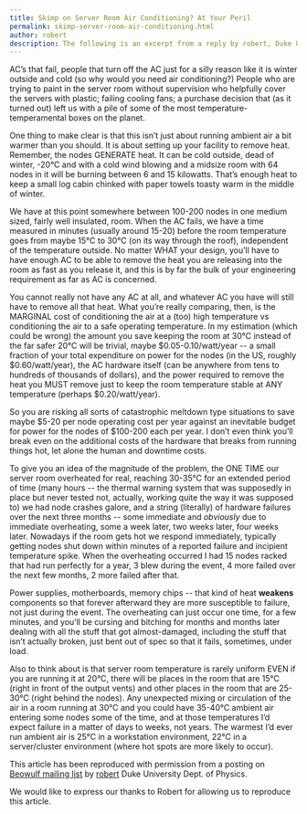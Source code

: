 ```yaml
---
title: Skimp on Server Room Air Conditioning? At Your Peril
permalink: skimp-server-room-air-conditioning.html
author: robert
description: The following is an excerpt from a reply by robert, Duke University first posted on the Beowulf mailing list. Just how crucial adequate air conditioning is, the relative costs, and the fall-out he experienced for months after an AC failure is clearly illustrated.
---
```

AC’s that fail, people that turn off the AC just for a silly reason like it is  		winter outside and cold (so why would you need air conditioning?) People who are  		trying to paint in the server room without supervision who helpfully cover the servers  		with plastic; failing cooling fans; a purchase decision that (as it turned out) left us  		with a pile of some of the most temperature-temperamental boxes on the planet.

One thing to make clear is that this isn’t just about running ambient air a bit  		warmer than you should. It is about setting up your facility to remove heat.  		Remember, the nodes GENERATE heat. It can be cold outside, dead of winter,  		-20°C and with a cold wind blowing and a midsize room with 64 nodes in it will  		be burning between 6 and 15 kilowatts. That’s enough heat to keep a small log cabin  		chinked with paper towels toasty warm in the middle of winter.

We have at this point somewhere between 100-200 nodes in one medium sized, fairly  		well insulated, room. When the AC fails, we have a time measured in minutes (usually  		around 15-20) before the room temperature goes from maybe 15°C to 30°C (on its way  		through the roof), independent of the temperature outside. No matter WHAT your  		design, you’ll have to have enough AC to be able to remove the heat you are releasing  		into the room as fast as you release it, and this is by far the bulk of your engineering  		requirement as far as AC is concerned.

You cannot really not have any AC at all, and whatever AC you have will still have  		to remove all that heat. What you’re really comparing, then, is the MARGINAL cost of  		conditioning the air at a (too) high temperature vs conditioning the air to a safe  		operating temperature. In my estimation (which could be wrong) the amount you save  		keeping the room at 30°C instead of the far safer 20°C will be trivial, maybe  		$0.05-0.10/watt/year -- a small fraction of your total expenditure on power for the  		nodes (in the US, roughly $0.60/watt/year), the AC hardware itself (can be anywhere  		from tens to hundreds of thousands of dollars), and the power required to remove the  		heat you MUST remove just to keep the room temperature stable at ANY temperature (perhaps  		$0.20/watt/year).

So you are risking all sorts of catastrophic meltdown type situations to save maybe  		$5-20 per node operating cost per year against an inevitable budget for power for the  		nodes of $100-200 each per year. I don’t even think you’ll break even on the  		additional costs of the hardware that breaks from running things hot, let alone the  		human and downtime costs.

To give you an idea of the magnitude of the problem, the ONE TIME our server room  		overheated for real, reaching 30-35°C for an extended period of time (many hours --  		the thermal warning system that was supposedly in place but never tested not,  		actually, working quite the way it was supposed to) we had node crashes galore, and a  		string (literally) of hardware failures over the next three months -- some immediate  		and <em>obviously</em> due to immediate overheating, some a week later, two weeks later, four  		weeks later. Nowadays if the room gets hot we respond immediately, typically getting  		nodes shut down within minutes of a reported failure and incipient temperature  		spike. When the overheating occurred I had 15 nodes racked that had run perfectly for a  		year, 3 blew during the event, 4 more failed over the next few months, 2 more failed after  		that.

Power supplies, motherboards, memory chips -- that kind of heat **weakens** components so that forever afterward they are more susceptible to failure, not just  		during the event. The overheating can just occur one time, for a few minutes, and  		you’ll be cursing and bitching for months and months later dealing with all the stuff  		that got almost-damaged, including the stuff that isn’t actually broken, just bent  		out of spec so that it fails, sometimes, under load.

Also to think about is that server room temperature is rarely uniform EVEN if you  		are running it at 20°C, there will be places in the room that are 15°C (right  		in front of the output vents) and other places in the room that are 25-30°C (right  		behind the nodes). Any unexpected mixing or circulation of the air in a room running  		at 30°C and you could have 35-40°C ambient air entering some nodes some of  		the time, and at those temperatures I’d expect failure in a matter of days to weeks,  		not years. The warmest I’d ever run ambient air is 25°C in a workstation  		environment, 22°C in a server/cluster environment (where hot spots are more  		likely to occur).

This article has been reproduced with permission from a posting on [Beowulf mailing list](http://www.beowulf.org/mailman/listinfo/beowulf) by [robert](http://www.phy.duke.edu/~rgb/) Duke University Dept. of Physics.

We would like to express our thanks to Robert for allowing us to reproduce this article.
